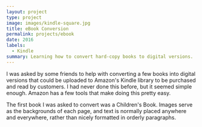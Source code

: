 ```yaml
---
layout: project
type: project
image: images/kindle-square.jpg
title: eBook Conversion
permalink: projects/ebook
date: 2016
labels:
  - Kindle
summary: Learning how to convert hard-copy books to digital versions.
---
```


I was asked by some friends to help with converting a few books into digital versions that could be uploaded to Amazon's Kindle library to be purchased and read by customers. I had never done this before, but it seemed simple enough. Amazon has a few tools that make doing this pretty easy.

The first book I was asked to convert was a Children's Book. Images serve as the backgrounds of each page, and text is normally placed anywhere and everywhere, rather than nicely formatted in orderly paragraphs.
